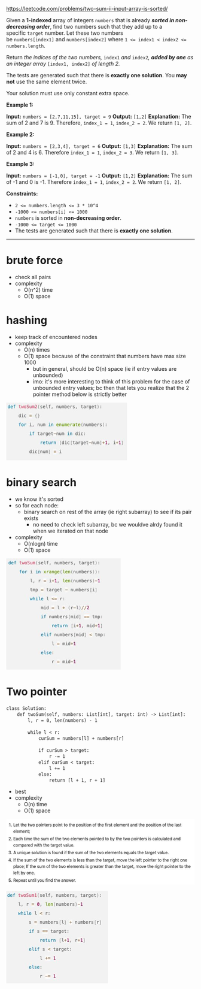 https://leetcode.com/problems/two-sum-ii-input-array-is-sorted/

Given a **1-indexed** array of integers `numbers` that is already **_sorted in non-decreasing order_**, find two numbers such that they add up to a specific `target` number. Let these two numbers be `numbers[index1]` and `numbers[index2]` where `1 <= index1 < index2 <= numbers.length`.

Return _the indices of the two numbers,_ `index1` _and_ `index2`_, **added by one** as an integer array_ `[index1, index2]` _of length 2._

The tests are generated such that there is **exactly one solution**. You **may not** use the same element twice.

Your solution must use only constant extra space.

**Example 1:**

**Input:** `numbers = [2,7,11,15], target = 9`
**Output:** `[1,2]`
**Explanation:** The sum of 2 and 7 is 9. Therefore, `index_1 = 1`, `index_2 = 2`. We return `[1, 2]`.

**Example 2:**

**Input:** `numbers = [2,3,4], target = 6`
**Output:** `[1,3]`
**Explanation:** The sum of 2 and 4 is 6. Therefore `index_1 = 1`, `index_2 = 3`. We return `[1, 3]`.

**Example 3:**

**Input:** `numbers = [-1,0], target = -1`
**Output:** `[1,2]`
**Explanation:** The sum of -1 and 0 is -1. Therefore `index_1 = 1`, `index_2 = 2`. We return `[1, 2]`.

**Constraints:**
- `2 <= numbers.length <= 3 * 10^4`
- `-1000 <= numbers[i] <= 1000`
- `numbers` is sorted in **non-decreasing order**.
- `-1000 <= target <= 1000`
- The tests are generated such that there is **exactly one solution**.

---


# brute force
- check all pairs
- complexity
	- O(n^2) time
	- O(1) space

# hashing
- keep track of encountered nodes
- complexity
	- O(n) times
	- O(1) space because of the constraint that numbers have max size 1000
		- but in general, should be O(n) space (ie if entry values are unbounded)
		- imo: it's more interesting to think of this problem for the case of unbounded entry values; bc then that lets you realize that the 2 pointer method below is strictly better

![](../!assets/attachments/Pasted%20image%2020240225232402.png)


# binary search
- we know it's sorted
- so for each node:
	- binary search on rest of the array (ie right subarray) to see if its pair exists
		- no need to check left subarray, bc we wouldve alrdy found it when we iterated on that node
- complexity
	- O(nlogn) time
	- O(1) space


![](../!assets/attachments/Pasted%20image%2020240225232418.png)

# Two pointer
```
class Solution:
    def twoSum(self, numbers: List[int], target: int) -> List[int]:
        l, r = 0, len(numbers) - 1

        while l < r:
            curSum = numbers[l] + numbers[r]

            if curSum > target:
                r -= 1
            elif curSum < target:
                l += 1
            else:
                return [l + 1, r + 1]
```

- best
- complexity
	- O(n) time
	- O(1) space

![](../!assets/attachments/Pasted%20image%2020240225232638.png)


![](../!assets/attachments/Pasted%20image%2020240225232355.png)